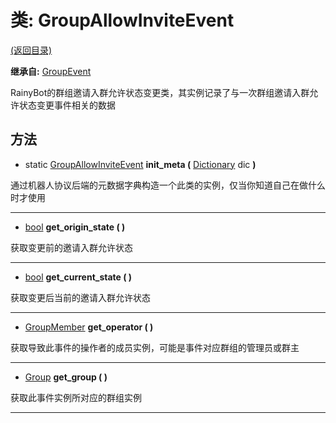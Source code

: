 # 类: GroupAllowInviteEvent

[(返回目录)](./)

**继承自:** [GroupEvent](groupevent.md)

RainyBot的群组邀请入群允许状态变更类，其实例记录了与一次群组邀请入群允许状态变更事件相关的数据

## 方法

* static [GroupAllowInviteEvent](groupallowinviteevent.md) **init\_meta (** [Dictionary](https://docs.godotengine.org/en/latest/classes/class\_dictionary.html) dic **)**

通过机器人协议后端的元数据字典构造一个此类的实例，仅当你知道自己在做什么时才使用

***

* [bool](https://docs.godotengine.org/en/latest/classes/class\_bool.html) **get\_origin\_state ( )**

获取变更前的邀请入群允许状态

***

* [bool](https://docs.godotengine.org/en/latest/classes/class\_bool.html) **get\_current\_state ( )**

获取变更后当前的邀请入群允许状态

***

* [GroupMember](groupmember.md) **get\_operator ( )**

获取导致此事件的操作者的成员实例，可能是事件对应群组的管理员或群主

***

* [Group](group.md) **get\_group ( )**

获取此事件实例所对应的群组实例

***
